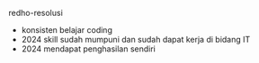  redho-resolusi
- konsisten belajar coding
- 2024 skill sudah mumpuni dan sudah dapat kerja di bidang IT
- 2024 mendapat penghasilan sendiri 
